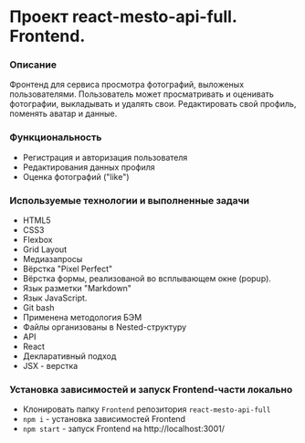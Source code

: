 # Проект react-mesto-api-full. Frontend.

### Описание
Фронтенд для сервиса просмотра фотографий, выложеных пользователями. Пользователь может просматривать и оценивать фотографии, выкладывать и удалять свои. Редактировать свой профиль, поменять аватар и данные.

### Функциональность
* Регистрация и авторизация пользователя
* Редактирования данных профиля
* Оценка фотографий ("like")

### Используемые технологии и выполненные задачи
  * HTML5
  * CSS3
  * Flexbox
  * Grid Layout
  * Медиазапросы
  * Вёрстка "Pixel Perfect"
  * Вёрстка формы, реализованой во всплывающем окне (popup).
  * Язык разметки "Markdown"
  * Язык JavaScript.
  * Git bash
  * Применена методология БЭМ
  * Файлы организованы в Nested-структуру
  * API
  * React
  * Декларативный подход
  * JSX - верстка
  
### Установка зависимостей и запуск Frontend-части локально
* Клонировать папку `Frontend` репозитория `react-mesto-api-full`
* `npm i` - установка зависимостей Frontend
* `npm start` - запуск Frontend на http://localhost:3001/

